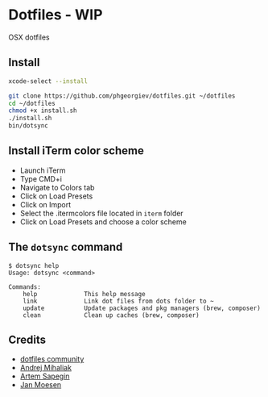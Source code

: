 # Dotfiles - WIP
OSX dotfiles

## Install

```bash
xcode-select --install

git clone https://github.com/phgeorgiev/dotfiles.git ~/dotfiles
cd ~/dotfiles
chmod +x install.sh
./install.sh
bin/dotsync
```

## Install iTerm color scheme
- Launch iTerm
- Type CMD+i
- Navigate to Colors tab
- Click on Load Presets
- Click on Import
- Select the .itermcolors file located in `iterm` folder
- Click on Load Presets and choose a color scheme


## The `dotsync` command

```console
$ dotsync help
Usage: dotsync <command>

Commands:
    help             This help message
    link             Link dot files from dots folder to ~
    update           Update packages and pkg managers (brew, composer)
    clean            Clean up caches (brew, composer)
```


## Credits

 - [dotfiles community](http://dotfiles.github.io/)
 - [Andrej Mihaliak](https://github.com/mihaliak/dotfiles)
 - [Artem Sapegin](https://github.com/sapegin/dotfiles)
 - [Jan Moesen
 ](https://github.com/janmoesen/tilde)